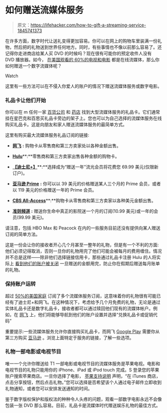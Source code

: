 # 如何赠送流媒体服务

> 原文：<https://lifehacker.com/how-to-gift-a-streaming-service-1845741373>

在许多方面，数字时代让送礼变得更加容易。你可以在网上的购物车里装满一份礼物，然后把的礼物送到世界任何地方。同时，有些事情也不像以前那么容易了。还记得你走进商店给某人买 DVD 的时候吗？现在很有可能你的预定收件人没有 DVD 播放器。如今， [在美国观看的 60%的电视和电影](https://www.statista.com/topics/1594/streaming/) 都是在线流媒体，那么你如何赠送一个数字流媒体呢？

Watch

这里有一些方法可以在不侵入你爱人的账户的情况下赠送流媒体服务或数字电影。

### 礼品卡让他们开始

你可以在 m 任何一家 [百货公司](https://www.target.com/s?searchTerm=netflix+gift+card&category=0%7CAll%7Cmatchallpartial%7Call+categories&tref=typeahead%7Cterm%7C0%7Cnetflix+gift+card%7C%7C%7C%7Cservice%7C8%7C%7C%7Ccontext_v2&searchRawTerm=netfli) 和 [药店](https://firstquarterfinance.com/gift-cards-at-cvs/) 找到大型流媒体服务的礼品卡。它们通常挂在星巴克和百思买礼品卡旁边的架子上。您也可以为自己选择的流媒体服务在线购买礼品卡。这是向朋友和家人赠送流媒体服务的最简单方式。

这里有购买最大流媒体服务礼品订阅的链接:

*   [**网飞**](https://www.netflix.com/gift-cards) **:** 购物卡从零售商和第三方卖家处以各种金额出售。
*   [**Hulu**](https://www.giftcards.com/hulu-gift-card)**:**零售商和第三方卖家出售各种金额的购物卡。
*   [**【迪士尼+】**](https://www.disneyplus.com/welcome/gift-subscription)**:**选择成为“赠送一年”流光会员将花费您 69.99 美元(仅限新订户)。
*   [**亚马逊 Prime**](https://www.amazon.com/gp/prime/pipeline/prime_gifting_landing?asc_campaign=InlineText&asc_refurl=https://lifehacker.com/how-to-gift-a-streaming-service-1845741373&asc_source=&tag=kinjalifehackerlink-20) **:** 你可以以 39 美元的价格赠送某人三个月的 Prime 会员，或者以 119 美元的价格赠送一年的 Prime 会员。

*   [**CBS All-Access**](https://www.cbs.com/recommended/news/1007926/get-your-own-cbs-all-access-gift-card-today/?cbsclick=XpFxSy38wxyOTsqwUx0Mo38XUkEwU7SJyWAB3Y0&vndid=10078&clickid=10078&sharedid=decider.com&ftag=PPM-09-10aag1f)**:**购物卡从零售商和第三方卖家以各种美元金额出售。
*   [**准则频道**](https://www.criterionchannel.com/checkout/subscribe/gift) **:** 赠送你生命中真正的影院迷一个月的订阅(10.99 美元)或一年的会员(99.99 美元)。

请注意，包括 HBO Max 和 Peacock 在内的一些服务目前还没有提供向某人赠送订阅的简单方法。

这是一份会让你的接收者开心几个月甚至一整年的礼物，但是有一个不利的方面:他们必须记得取消，否则一旦你的礼物用完了他们可能会被每月的费用缠住。情况并不总是这样——除非他们选择链接信用卡，那些通过礼品卡注册 Hulu 的人将实际上 [看到他们的账户被关闭](https://help.hulu.com/s/article/gift-cards?language=en_US) 一旦赠送的金额用完，防止你在假期后赠送每月账单的礼物。

### 保持账户运转

超过 [50%的美国家庭](https://deadline.com/2020/08/more-than-half-of-u-s-households-now-subscribe-to-multiple-streaming-services-study-1203025747/) 订阅了多个流媒体服务订阅，这意味着你的礼物很有可能已经有了迪士尼+和网飞。在这种情况下，考虑给予几个月免费的礼物，无论是通过实体礼品卡还是数字礼品卡，接收者都可以通过赎回他们现有的流媒体帐户。例如，在 [网飞](https://help.netflix.com/en/node/32950) 上，他们将能够导航到他们的账户设置并选择“兑换礼品卡或促销代码”

重要提示:一些流媒体服务允许你直接购买礼品卡，而网飞 [Google Play](https://play.google.com/about/giftcards/#retailers) 需要你从第三方购买 [亚马逊](https://www.amazon.com/Gift-Cards-Netflix/s?asc_campaign=InlineText&asc_refurl=https://lifehacker.com/how-to-gift-a-streaming-service-1845741373&asc_source=&rh=n:2864196011,p_89:Netflix&tag=kinjalifehackerlink-20) 。浏览上面特定于服务的链接，了解一些选项。

### 礼物一部电影或电视节目

唯一一个允许你赠送给 T1 一部电影或电视节目的流媒体服务是苹果电视。电影和电视节目的礼物只能用你的 iPhone、iPad 或 iPod touch 完成。S 登录您的苹果账户搜索苹果商店。一旦你选择了电影， [苹果支持说明](https://support.apple.com/en-us/HT201783#giftios) 声明，“在 iTunes 商店，点击分享按钮，然后点击礼物。”您可以选择是否希望该个人通过电子邮件立即收到礼物通知，或者您可以安排发送通知的时间。

鉴于数字版权保护和版权法的种种令人头疼的问题，观看一部数字电影永远不会像包装一张 DVD 那么容易。目前，礼品卡是流媒体时代赠送娱乐礼物的最佳方式。